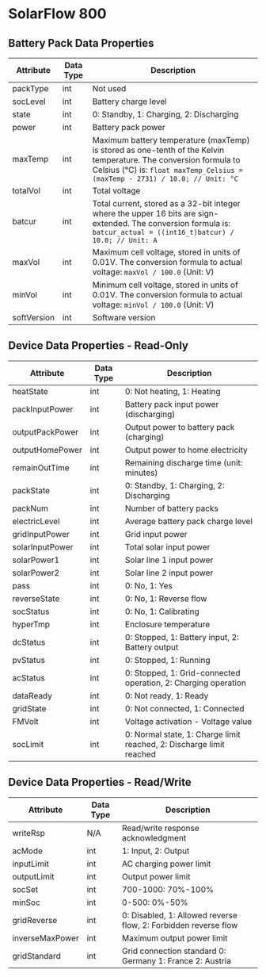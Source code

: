 <!--
 * @Author: dav1d wei.liu@zendure.com
 * @Date: 2025-03-05 18:45:36
 * @LastEditors: dav1d wei.liu@zendure.com
 * @LastEditTime: 2025-07-30 19:18:09
 * @FilePath: /zenSDK/docs/en_properties.md
 * @Description: 
 * 
 * Copyright (c) 2025 by Zendure, All Rights Reserved. 
-->
# **SolarFlow 800**
## **Battery Pack Data Properties**
| Attribute | Data Type | Description |
|-----------|----------|-------------|
| packType | int | Not used |
| socLevel | int | Battery charge level |
| state | int | 0: Standby, 1: Charging, 2: Discharging |
| power | int | Battery pack power |
| maxTemp | int | Maximum battery temperature (maxTemp) is stored as one-tenth of the Kelvin temperature. The conversion formula to Celsius (°C) is: `float maxTemp_Celsius = (maxTemp - 2731) / 10.0; // Unit: °C` |
| totalVol | int | Total voltage |
| batcur | int | Total current, stored as a 32-bit integer where the upper 16 bits are sign-extended. The conversion formula is: `batcur_actual = ((int16_t)batcur) / 10.0; // Unit: A` |
| maxVol | int | Maximum cell voltage, stored in units of 0.01V. The conversion formula to actual voltage: `maxVol / 100.0` (Unit: V) |
| minVol | int | Minimum cell voltage, stored in units of 0.01V. The conversion formula to actual voltage: `minVol / 100.0` (Unit: V) |
| softVersion | int | Software version |

## **Device Data Properties - Read-Only**
| Attribute | Data Type | Description |
|-----------|----------|-------------|
| heatState | int | 0: Not heating, 1: Heating |
| packInputPower | int | Battery pack input power (discharging) |
| outputPackPower | int | Output power to battery pack (charging) |
| outputHomePower | int | Output power to home electricity |
| remainOutTime | int | Remaining discharge time (unit: minutes) |
| packState | int | 0: Standby, 1: Charging, 2: Discharging |
| packNum | int | Number of battery packs |
| electricLevel | int | Average battery pack charge level |
| gridInputPower | int | Grid input power |
| solarInputPower | int | Total solar input power |
| solarPower1 | int | Solar line 1 input power |
| solarPower2 | int | Solar line 2 input power |
| pass | int | 0: No, 1: Yes |
| reverseState | int | 0: No, 1: Reverse flow |
| socStatus | int | 0: No, 1: Calibrating |
| hyperTmp | int | Enclosure temperature |
| dcStatus | int | 0: Stopped, 1: Battery input, 2: Battery output |
| pvStatus | int | 0: Stopped, 1: Running |
| acStatus | int | 0: Stopped, 1: Grid-connected operation, 2: Charging operation |
| dataReady | int | 0: Not ready, 1: Ready |
| gridState | int | 0: Not connected, 1: Connected |
| FMVolt | int | Voltage activation - Voltage value |
| socLimit | int | 0: Normal state, 1: Charge limit reached, 2: Discharge limit reached |

## **Device Data Properties - Read/Write**
| Attribute | Data Type | Description |
|-----------|----------|-------------|
| writeRsp | N/A | Read/write response acknowledgment |
| acMode | int | 1: Input, 2: Output |
| inputLimit | int | AC charging power limit |
| outputLimit | int | Output power limit |
| socSet | int | 700-1000: 70%-100% |
| minSoc | int | 0-500: 0%-50% |
| gridReverse | int | 0: Disabled, 1: Allowed reverse flow, 2: Forbidden reverse flow |
| inverseMaxPower | int | Maximum output power limit |
| gridStandard | int | Grid connection standard 0: Germany 1: France 2: Austria |


